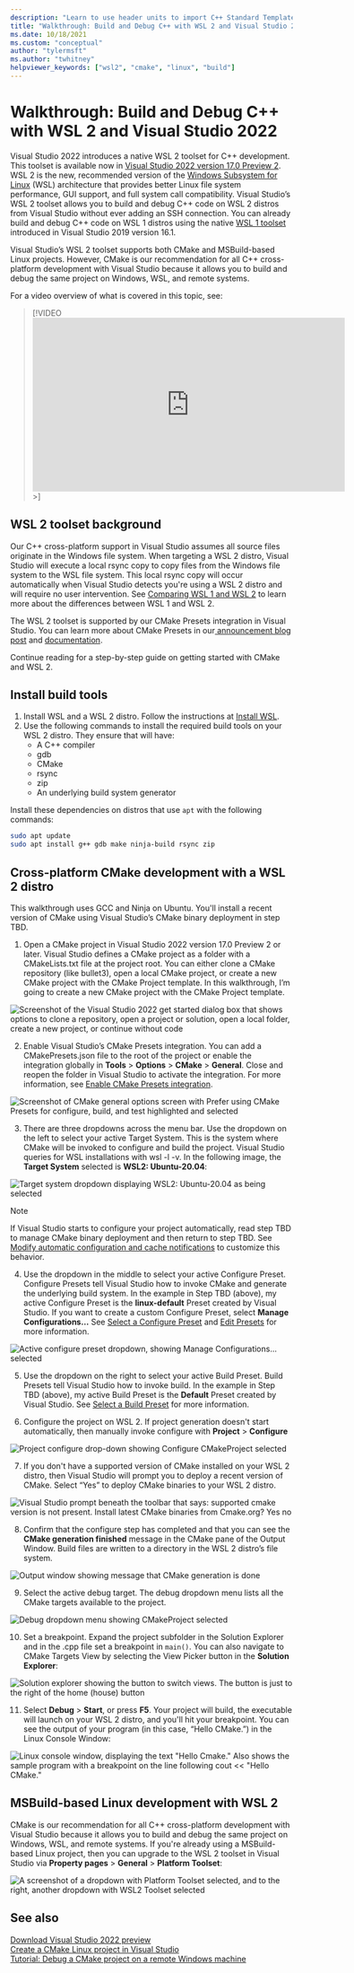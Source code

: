 ```yaml
---
description: "Learn to use header units to import C++ Standard Template Library (STL) libraries in Visual Studio."
title: "Walkthrough: Build and Debug C++ with WSL 2 and Visual Studio 2022"
ms.date: 10/18/2021
ms.custom: "conceptual"
author: "tylermsft"
ms.author: "twhitney"
helpviewer_keywords: ["wsl2", "cmake", "linux", "build"]
---
```

# Walkthrough: Build and Debug C++ with WSL 2 and Visual Studio 2022

Visual Studio 2022 introduces a native WSL 2 toolset for C++ development. This toolset is available now in [Visual Studio 2022 version 17.0 Preview 2](https://visualstudio.microsoft.com/vs/preview/vs2022/). WSL 2 is the new, recommended version of the [Windows Subsystem for Linux](/windows/wsl/about) (WSL) architecture that provides better Linux file system performance, GUI support, and full system call compatibility. Visual Studio’s WSL 2 toolset allows you to build and debug C++ code on WSL 2 distros from Visual Studio without ever adding an SSH connection. You can already build and debug C++ code on WSL 1 distros using the native [WSL 1 toolset](https://devblogs.microsoft.com/cppblog/c-with-visual-studio-2019-and-windows-subsystem-for-linux-wsl/) introduced in Visual Studio 2019 version 16.1.

Visual Studio’s WSL 2 toolset supports both CMake and MSBuild-based Linux projects. However, CMake is our recommendation for all C++ cross-platform development with Visual Studio because it allows you to build and debug the same project on Windows, WSL, and remote systems.

For a video overview of what is covered in this topic, see:

> [!VIDEO <iframe width="557" height="310" src="https://www.youtube.com/embed/IKI2w75aAow" title="YouTube video player" frameborder="0" allow="accelerometer; autoplay; clipboard-write; encrypted-media; gyroscope; picture-in-picture" allowfullscreen></iframe>>]

## WSL 2 toolset background

Our C++ cross-platform support in Visual Studio assumes all source files originate in the Windows file system. When targeting a WSL 2 distro, Visual Studio will execute a local rsync copy to copy files from the Windows file system to the WSL file system. This local rsync copy will occur automatically when Visual Studio detects you're using a WSL 2 distro and will require no user intervention. See [Comparing WSL 1 and WSL 2](/windows/wsl/compare-versions) to learn more about the differences between WSL 1 and WSL 2.

The WSL 2 toolset is supported by our CMake Presets integration in Visual Studio. You can learn more about CMake Presets in our[ announcement blog post](https://devblogs.microsoft.com/cppblog/cmake-presets-integration-in-visual-studio-and-visual-studio-code/) and [documentation](cmake-presets-vs.md).

Continue reading for a step-by-step guide on getting started with CMake and WSL 2.

## Install build tools

1. Install WSL and a WSL 2 distro. Follow the instructions at [Install WSL](/windows/wsl/install-win10).
1. Use the following commands to install the required build tools on your WSL 2 distro. They ensure that will have:
    * A C++ compiler
    * gdb
    * CMake
    * rsync
    * zip
    * An underlying build system generator

Install these dependencies on distros that use `apt` with the following commands:

```bash
sudo apt update
sudo apt install g++ gdb make ninja-build rsync zip
```

## Cross-platform CMake development with a WSL 2 distro

This walkthrough uses GCC and Ninja on Ubuntu. You'll install a recent version of CMake using Visual Studio’s CMake binary deployment in step TBD.

1. Open a CMake project in Visual Studio 2022 version 17.0 Preview 2 or later. Visual Studio defines a CMake project as a folder with a CMakeLists.txt file at the project root. You can either clone a CMake repository (like bullet3), open a local CMake project, or create a new CMake project with the CMake Project template. In this walkthrough, I’m going to create a new CMake project with the CMake Project template.

![Screenshot of the Visual Studio 2022 get started dialog box that shows options to clone a repository, open a project or solution, open a local folder, create a new project, or continue without code](media/vs2022-get-started.png)

2. Enable Visual Studio’s CMake Presets integration. You can add a CMakePresets.json file to the root of the project or enable the integration globally in **Tools** > **Options** > **CMake** > **General**. Close and reopen the folder in Visual Studio to activate the integration. For more information, see [Enable CMake Presets integration](cmake-presets-vs#enable-cmakepresetsjson-integration-in-visual-studio-2019).

![Screenshot of CMake general options screen with Prefer using CMake Presets for configure, build, and test highlighted and selected](media/cmake-general-prefer-cmake-presets.png)

3. There are three dropdowns across the menu bar. Use the dropdown on the left to select your active Target System. This is the system where CMake will be invoked to configure and build the project. Visual Studio queries for WSL installations with wsl -l -v. In the following image, the **Target System** selected is **WSL2: Ubuntu-20.04**:

![Target system dropdown displaying WSL2: Ubuntu-20.04 as being selected](media/vs2022-target-system-dropdown.png)

> [!NOTE]
> If Visual Studio starts to configure your project automatically, read step TBD to manage CMake binary deployment and then return to step TBD. See [Modify automatic configuration and cache notifications](cmake-presets.md) to customize this behavior.

4. Use the dropdown in the middle to select your active Configure Preset. Configure Presets tell Visual Studio how to invoke CMake and generate the underlying build system. In the example in Step TBD (above), my active Configure Preset is the **linux-default** Preset created by Visual Studio. If you want to create a custom Configure Preset, select **Manage Configurations…** See [Select a Configure Preset](cmake-presets-vs.md#select-a-configure-preset) and [Edit Presets](cmake-presets-vs.md#edit-presets) for more information.

![Active configure preset dropdown, showing Manage Configurations... selected](media/vs2022-ActivePresetDropdown.png)

5. Use the dropdown on the right to select your active Build Preset. Build Presets tell Visual Studio how to invoke build. In the example in Step TBD (above), my active Build Preset is the **Default** Preset created by Visual Studio. See [Select a Build Preset](cmake-presets-vs.md#select-a-build-preset) for more information.

6. Configure the project on WSL 2. If project generation doesn't start automatically, then manually invoke configure with **Project** > **Configure** <project-name>

![Project configure drop-down showing Configure CMakeProject selected](media/vs2022-project-configure.png)

7. If you don't have a supported version of CMake installed on your WSL 2 distro, then Visual Studio will prompt you to deploy a recent version of CMake. Select “Yes” to deploy CMake binaries to your WSL 2 distro.

![Visual Studio prompt beneath the toolbar that says: supported cmake version is not present. Install latest CMake binaries from Cmake.org? Yes no](media/vs2022-supported-cmake-not-present-prompt.png)

8. Confirm that the configure step has completed and that you can see the **CMake generation finished** message in the CMake pane of the Output Window. Build files are written to a directory in the WSL 2 distro’s file system.

![Output window showing message that CMake generation is done](media/vs-output-window-cmake-generation.png)

9. Select the active debug target. The debug dropdown menu lists all the CMake targets available to the project.

![Debug dropdown menu showing CMakeProject selected](media/vs-debug-dropdown-menu-cmake.png)

10. Set a breakpoint. Expand the project subfolder in the Solution Explorer and in the .cpp file set a breakpoint in `main()`. You can also navigate to CMake Targets View by selecting the View Picker button in the **Solution Explorer**:

![Solution explorer showing the button to switch views. The button is just to the right of the home (house) button](media/solution-explorer-switch-view.png)

11. Select **Debug** > **Start**, or press **F5**. Your project will build, the executable will launch on your WSL 2 distro, and you'll hit your breakpoint. You can see the output of your program (in this case, “Hello CMake.”) in the Linux Console Window:

![Linux console window, displaying the text "Hello Cmake." Also shows the sample program with a breakpoint on the line following cout << "Hello CMake."](media/walkthrough-build-debug-wsl2-breakpoint.png)

## MSBuild-based Linux development with WSL 2

CMake is our recommendation for all C++ cross-platform development with Visual Studio because it allows you to build and debug the same project on Windows, WSL, and remote systems. If you're already using a MSBuild-based Linux project, then you can upgrade to the WSL 2 toolset in Visual Studio via **Property pages** > **General** > **Platform Toolset**:

![A screenshot of a dropdown with Platform Toolset selected, and to the right, another dropdown with WSL2 Toolset selected](media/wsl-platform-toolset-selection.png)
 


## See also

[Download Visual Studio 2022 preview](https://visualstudio.microsoft.com/vs/preview/)\
[Create a CMake Linux project in Visual Studio](../linux/cmake-linux-project.md)\
[Tutorial: Debug a CMake project on a remote Windows machine](cmake-remote-debugging.md)